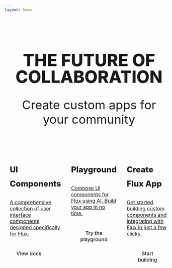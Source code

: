 ```yaml
---
layout: home
---
```


<div class="hero-img" v-html="UISvg"></div>

<div class="container">

<div class="hero">
<div class="hero-content">
<h1 class="hero-title">The <span class="funky">future</span> of collaboration</h1>

<p class="hero-lead">Create custom apps for your community</p>
</div>
</div>

<div class="cards">
  <a href="/ui-library/getting-started/introduction.html" class="card">
    <h2 class="card-title">UI Components</h2>
    <p class="card-desc">
    A comprehensive collection of user interface components designed specifically for Flux.
    </p> 
    <button class="card-button">View docs</button>
  </a>
  <a href="/playground.html" class="card">
    <h2 class="card-title">Playground</h2>
    <p class="card-desc">
    Compose UI components for Flux using AI. Build your app in no time.
    </p>
    <button class="card-button">Try the playground</button>
  </a>
  <a href="/create-flux-app/getting-started/introduction.html" class="card">
    <h2 class="card-title">Create Flux App</h2>
    <p class="card-desc">
    Get started building custom components and integrating with Flux in just a few clicks.
    </p>
   <button class="card-button">Start building</button>
  </a>
</div>

</div>

<script setup>
import UISvg from './assets/group.svg?raw';

</script>

<style scoped>

.hero__orb {
  position: absolute;
  left: 50%;
  top: 50%;
  height: clamp(400px, 80vw, 1000px);
  /* max-height: 600px; */
  transform: translateX(-50%) translateY(-50%);
  animation: fade-in 1s ease both;
  animation-delay: 0.4s;
  z-index: -1;
}

.container {
  width: 100%;
  margin: 0 auto;
  padding-left: 1rem;
  padding-right: 1rem;
  max-width: calc(var(--vp-layout-max-width) - 64px)
}

.hero {
  padding-top: clamp(5rem, 10vw, 10rem);;
  text-align: center;
}

.hero-title {
  text-transform: uppercase;
  font-size: clamp(38px, 5.6vw, 5.2rem);
  max-width: 1100px;
  margin: 0 auto;
  font-family: var(--j-font-family-heading);
  color: var(--j-color-black);
  line-height: 1;
  font-weight: 800;
  margin-bottom: clamp(1rem, 4.6vw, 2.4rem);
}

.funky {
  color: var(--j-color-primary-500);
  font-family: var(--j-font-family-funky);
}

.hero-lead {
  margin: 0;
  font-size: clamp(18px, 4vw, 3rem);
}

.hero-img:deep(svg) {
  position: fixed;
  top: 0;
  left: 50vw;
  max-height: 100vh;
  transform: translateX(-52%);
  z-index: -2;
  opacity: 0.15;
  margin: 0 auto;
  width: 100%;
  color: var(--j-color-primary-500);
  max-width: 2000px;
}

.cards {
  padding-top: 5rem;
  max-width: 1200px;
  margin: 0 auto;
  display: grid;
  grid-template-columns: 1fr;
  justify-content: center;
  gap: 2rem;
}

@media(min-width: 800px) {
  .cards {
    grid-template-columns: 1fr 1fr 1fr;
  }
}

.card {
  color: var(--j-color-black);
  min-height: 200px;
  text-align: left;
  padding: var(--j-space-700);
  transition: all 0.2s ease;
}

.card:hover {
  filter: brightness(1.3);
}

.card-img * {
  width: 100%;
  max-width: 100%;
  color: var(--j-color-black);
}

.card-title {
  display: inline-block;
  font-family: var(--j-font-family-heading);
  font-size: 1.6rem;
  line-height: 2.8rem;
  font-weight: 800;
  margin-bottom: 0.5rem;
  border-bottom: 2px solid transparent;
}

.card:hover .card-title {
  color: var(--j-color-primary-600);
}

.card-desc {
  font-size: 1rem;
  margin-bottom: 2rem;
}

.card-button {
  font-family: inherit;
  cursor: pointer;
  display: inline-block;
  font-size: 1rem;
  font-weight: 500;
  padding: 0.7rem 1.3rem;
  color: var(--j-color-black);
  border: 1px solid var(--j-color-black);
  border-radius: 300px;
  background: transparent;
}

.card-button:hover,
.card:hover .card-button {
  background: var(--j-color-primary-600);
  border: 1px solid var(--j-primary-600);
  color: var(--j-color-white);
}

</style>
